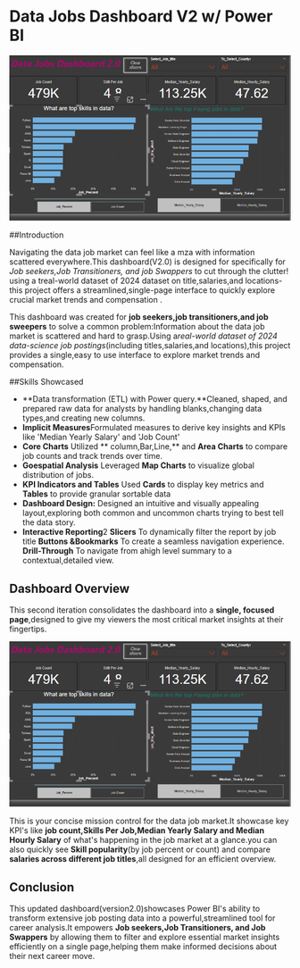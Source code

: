 # Data Jobs Dashboard  V2 w/ Power BI

![Dashboard 1](/Images/Screenshot%202025-06-30%20013710.png/)

##Introduction

Navigating the data job market can feel like  a mza with information scattered everywhere.This dashboard(V2.0) is designed for specifically for  *Job seekers,Job Transitioners, and job Swappers*  to  cut through the clutter! using a treal-world dataset of 2024 dataset on title,salaries,and locations-this project offers a streamlined,single-page interface to quickly explore crucial market trends and compensation .

This dashboard was created for **job seekers,job transitioners,and job sweepers** to solve  a common problem:Information about the data job market is scattered and hard to grasp.Using a*real-world dataset of 2024 data-science job postings*(including titles,salaries,and locations),this project provides a single,easy to use interface to explore market trends and compensation.

##Skills Showcased
- **Data transformation (ETL) with Power query.**Cleaned, shaped, and prepared raw data for analysts by handling blanks,changing data types,and creating new columns.
- **Implicit Measures**Formulated measures to derive key insights and KPIs like  'Median Yearly Salary' and 'Job Count'
- **Core Charts** Utilized ** column,Bar,Line,** and **Area Charts** to compare job counts and track trends over time.
- **Goespatial Analysis** Leveraged **Map Charts** to visualize global distribution of jobs.
- **KPI Indicators and Tables** Used **Cards** to display key metrics and **Tables** to provide granular sortable data
- **Dashboard Design:** Designed an intuitive and visually appealing layout,exploring both  common and uncommon charts trying
 to best tell the data story. 
- **Interactive Reporting**2
    **Slicers** To dynamically filter the report  by job title
    **Buttons &Bookmarks** To create a seamless navigation experience.
    **Drill-Through** To navigate from ahigh level summary to a contextual,detailed view.

## Dashboard Overview
This second iteration consolidates the dashboard into a **single, focused page**,designed to give my viewers the most critical market insights at their fingertips.


![Dashboard page 1 ](/Images/Screenshot%202025-06-30%20013710.png)

This is your concise mission control for the data job market.It showcase key KPI's like **job count,Skills Per Job,Median Yearly Salary and Median Hourly Salary** of what's happening in the job market at a glance.you can also quickly see **Skill popularity**(by job percent or count) and  compare **salaries across different job titles**,all designed for an efficient overview.

## Conclusion
This updated dashboard(version2.0)showcases Power BI's ability to transform extensive job posting data into a powerful,streamlined tool for career analysis.It empowers **Job seekers,Job Transitioners, and Job Swappers** by allowing them to filter and explore essential market insights efficiently on a single page,helping them make informed decisions about their next career move.
